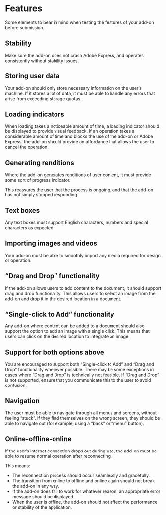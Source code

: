 # Features

Some elements to bear in mind when testing the features of your add-on before submission.

## Stability

Make sure the add-on does not crash Adobe Express, and operates consistently without stability issues.

## Storing user data

Your add-on should only store necessary information on the user’s machine. If it stores a lot of data, it must be able to handle any errors that arise from exceeding storage quotas.

## Loading indicators

When loading takes a noticeable amount of time, a loading indicator should be displayed to provide visual feedback. If an operation takes a considerable amount of time and blocks the use of the add-on or Adobe Express, the add-on should provide an affordance that allows the user to cancel the operation.

## Generating renditions

Where the add-on generates renditions of user content, it must provide some sort of progress indicator.

This reassures the user that the process is ongoing, and that the add-on has not simply stopped responding.

## Text boxes

Any text boxes must support English characters, numbers and special characters as expected.

## Importing images and videos

Your add-on must be able to smoothly import any media required for design or operation.

## “Drag and Drop” functionality

If the add-on allows users to add content to the document, it should support drag and drop functionality. This allows users to select an image from the add-on and drop it in the desired location in a document.

## “Single-click to Add” functionality

Any add-on where content can be added to a document should also support the option to add an image with a single click. This means that users can click on the desired location to integrate an image.

## Support for both options above

You are encouraged to support both “Single-click to Add” and “Drag and Drop” functionality wherever possible. There may be some exceptions in cases where “Drag and Drop” is technically not feasible. If “Drag and Drop” is not supported, ensure that you communicate this to the user to avoid confusion.

## Navigation

The user must be able to navigate through all menus and screens, without feeling “stuck”. If they find themselves on the wrong screen, they should be able to navigate out (for example, using a “back” or “menu” button).

## Online-offline-online

If the user’s internet connection drops out during use, the add-on must be able to resume normal operation after reconnecting.

This means:

- The reconnection process should occur seamlessly and gracefully.
- The transition from online to offline and online again should not break the add-on in any way.
- If the add-on does fail to work for whatever reason, an appropriate error message should be displayed.
- When the user is offline, the add-on should not affect the performance or stability of the application.
